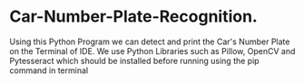 # Car-Number-Plate-Recognition.
Using this Python Program we can detect and print the Car's Number Plate on the Terminal of IDE. We use Python Libraries such as Pillow, OpenCV and Pytesseract which should be installed before running using the pip command in terminal 
